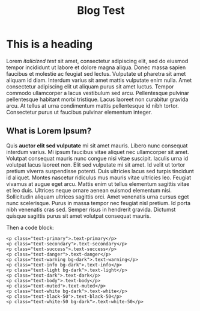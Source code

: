 ﻿---
title: Blog Test
description: Blog description
permalink: /blog/test
canonical: /blog/test
---

# This is a heading

Lorem *italicized text* sit amet, consectetur adipiscing elit, sed do eiusmod tempor incididunt ut labore et dolore magna aliqua. Donec massa sapien faucibus et molestie ac feugiat sed lectus. Vulputate ut pharetra sit amet aliquam id diam. Interdum varius sit amet mattis vulputate enim nulla. Amet consectetur adipiscing elit ut aliquam purus sit amet luctus. Tempor commodo ullamcorper a lacus vestibulum sed arcu. Pellentesque pulvinar pellentesque habitant morbi tristique. Lacus laoreet non curabitur gravida arcu. At tellus at urna condimentum mattis pellentesque id nibh tortor. Consectetur purus ut faucibus pulvinar elementum integer.

## What is Lorem Ipsum?

Quis **auctor elit sed vulputate** mi sit amet mauris. Libero nunc consequat interdum varius. Mi ipsum faucibus vitae aliquet nec ullamcorper sit amet. Volutpat consequat mauris nunc congue nisi vitae suscipit. Iaculis urna id volutpat lacus laoreet non. Elit sed vulputate mi sit amet. Id velit ut tortor pretium viverra suspendisse potenti. Duis ultricies lacus sed turpis tincidunt id aliquet. Montes nascetur ridiculus mus mauris vitae ultricies leo. Feugiat vivamus at augue eget arcu. Mattis enim ut tellus elementum sagittis vitae et leo duis. Ultrices neque ornare aenean euismod elementum nisi. Sollicitudin aliquam ultrices sagittis orci. Amet venenatis urna cursus eget nunc scelerisque. Purus in massa tempor nec feugiat nisl pretium. Id porta nibh venenatis cras sed. Semper risus in hendrerit gravida. Dictumst quisque sagittis purus sit amet volutpat consequat mauris.

Then a code block:

```
<p class="text-primary">.text-primary</p>
<p class="text-secondary">.text-secondary</p>
<p class="text-success">.text-success</p>
<p class="text-danger">.text-danger</p>
<p class="text-warning bg-dark">.text-warning</p>
<p class="text-info bg-dark">.text-info</p>
<p class="text-light bg-dark">.text-light</p>
<p class="text-dark">.text-dark</p>
<p class="text-body">.text-body</p>
<p class="text-muted">.text-muted</p>
<p class="text-white bg-dark">.text-white</p>
<p class="text-black-50">.text-black-50</p>
<p class="text-white-50 bg-dark">.text-white-50</p>
```
